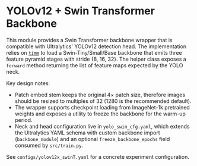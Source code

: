 # YOLOv12 + Swin Transformer Backbone

This module provides a Swin Transformer backbone wrapper that is compatible with
Ultralytics' YOLOv12 detection head. The implementation relies on
[`timm`](https://github.com/huggingface/pytorch-image-models) to load a
Swin-Tiny/Small/Base backbone that emits three feature pyramid stages with
stride {8, 16, 32}. The helper class exposes a `forward` method returning the
list of feature maps expected by the YOLO neck.

Key design notes:

- Patch embed stem keeps the original 4× patch size, therefore images should be
  resized to multiples of 32 (1280 is the recommended default).
- The wrapper supports checkpoint loading from ImageNet-1k pretrained weights
  and exposes a utility to freeze the backbone for the warm-up period.
- Neck and head configuration live in `yolo_swin_cfg.yaml`, which extends the
  Ultralytics YAML schema with custom backbone import (`backbone_module`) and
  an optional `freeze_backbone_epochs` field consumed by `src/train.py`.

See `configs/yolov12x_swinT.yaml` for a concrete experiment configuration.
